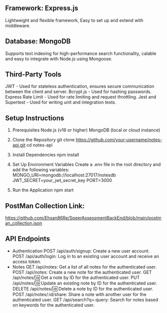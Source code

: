 ## Framework: Express.js
Lightweight and flexible framework, Easy to set up and extend with middleware.

## Database: MongoDB
Supports text indexing for high-performance search functionality, calable and easy to integrate with Node.js using Mongoose.

## Third-Party Tools
JWT - Used for stateless authentication, ensures secure communication between the client and server.
Bcrypt.js - Used for hashing passwords.
Express Rate Limit - Used for rate limiting and request throttling.
Jest and Supertest - Used for writing unit and integration tests.

## Setup Instructions
1. Prerequisites
    Node.js (v16 or higher)
    MongoDB (local or cloud instance)

2. Clone the Repository
    git clone https://github.com/your-username/notes-api.git
    cd notes-api

3. Install Dependencies
    npm install

4. Set Up Environment Variables
    Create a .env file in the root directory and add the following variables:
    MONGO_URI=mongodb://localhost:27017/notesdb
    JWT_SECRET=your_jwt_secret_key
    PORT=3000

5. Run the Application
    npm start

## PostMan Collection Link:
https://github.com/Ehsan86Re/SpeerAssessmentBackEnd/blob/main/postman_collection.json

## API Endpoints
- Authentication
    POST /api/auth/signup: Create a new user account.
    POST /api/auth/login: Log in to an existing user account and receive an access token.
- Notes
    GET /api/notes: Get a list of all notes for the authenticated user.
    POST /api/notes: Create a new note for the authenticated user.
    GET /api/notes/:id: Get a note by ID for the authenticated user.
    PUT /api/notes/:id: Update an existing note by ID for the authenticated user.
    DELETE /api/notes/:id: Delete a note by ID for the authenticated user.
    POST /api/notes/:id/share: Share a note with another user for the authenticated user.
    GET /api/search?q=:query: Search for notes based on keywords for the authenticated user.

